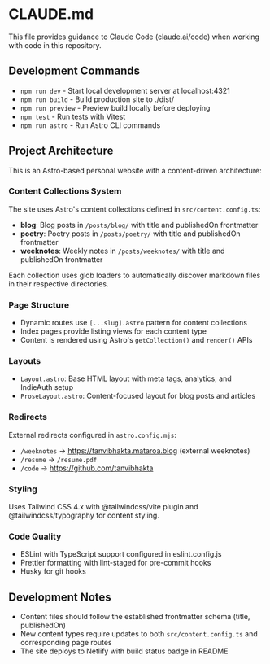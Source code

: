 # CLAUDE.md

This file provides guidance to Claude Code (claude.ai/code) when working with code in this repository.

## Development Commands

- `npm run dev` - Start local development server at localhost:4321
- `npm run build` - Build production site to ./dist/
- `npm run preview` - Preview build locally before deploying
- `npm test` - Run tests with Vitest
- `npm run astro` - Run Astro CLI commands

## Project Architecture

This is an Astro-based personal website with a content-driven architecture:

### Content Collections System

The site uses Astro's content collections defined in `src/content.config.ts`:

- **blog**: Blog posts in `/posts/blog/` with title and publishedOn frontmatter
- **poetry**: Poetry posts in `/posts/poetry/` with title and publishedOn frontmatter
- **weeknotes**: Weekly notes in `/posts/weeknotes/` with title and publishedOn frontmatter

Each collection uses glob loaders to automatically discover markdown files in their respective directories.

### Page Structure

- Dynamic routes use `[...slug].astro` pattern for content collections
- Index pages provide listing views for each content type
- Content is rendered using Astro's `getCollection()` and `render()` APIs

### Layouts

- `Layout.astro`: Base HTML layout with meta tags, analytics, and IndieAuth setup
- `ProseLayout.astro`: Content-focused layout for blog posts and articles

### Redirects

External redirects configured in `astro.config.mjs`:

- `/weeknotes` → https://tanvibhakta.mataroa.blog (external weeknotes)
- `/resume` → `/resume.pdf`
- `/code` → https://github.com/tanvibhakta

### Styling

Uses Tailwind CSS 4.x with @tailwindcss/vite plugin and @tailwindcss/typography for content styling.

### Code Quality

- ESLint with TypeScript support configured in eslint.config.js
- Prettier formatting with lint-staged for pre-commit hooks
- Husky for git hooks

## Development Notes

- Content files should follow the established frontmatter schema (title, publishedOn)
- New content types require updates to both `src/content.config.ts` and corresponding page routes
- The site deploys to Netlify with build status badge in README

